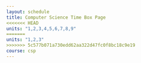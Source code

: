 ```yaml
---
layout: schedule
title: Computer Science Time Box Page
<<<<<<< HEAD
units: "1,2,3,4,5,6,7,8,9"
=======
units: "1,2,3"
>>>>>>> 5c577b071a730edd62aa322d47fc0f8bc18c9e19
course: csp
---
```

